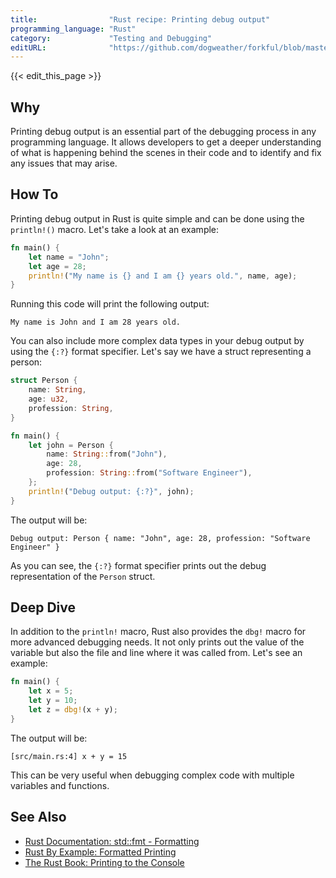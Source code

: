```yaml
---
title:                "Rust recipe: Printing debug output"
programming_language: "Rust"
category:             "Testing and Debugging"
editURL:              "https://github.com/dogweather/forkful/blob/master/content/en/rust/printing-debug-output.md"
---
```


{{< edit_this_page >}}

## Why

Printing debug output is an essential part of the debugging process in any programming language. It allows developers to get a deeper understanding of what is happening behind the scenes in their code and to identify and fix any issues that may arise.

## How To

Printing debug output in Rust is quite simple and can be done using the `println!()` macro. Let's take a look at an example:

```Rust
fn main() {
    let name = "John";
    let age = 28;
    println!("My name is {} and I am {} years old.", name, age);
}
```

Running this code will print the following output:

```
My name is John and I am 28 years old.
```

You can also include more complex data types in your debug output by using the `{:?}` format specifier. Let's say we have a struct representing a person:

```Rust
struct Person {
    name: String,
    age: u32,
    profession: String,
}

fn main() {
    let john = Person {
        name: String::from("John"),
        age: 28,
        profession: String::from("Software Engineer"),
    };
    println!("Debug output: {:?}", john);
}
```

The output will be:

```
Debug output: Person { name: "John", age: 28, profession: "Software Engineer" }
```

As you can see, the `{:?}` format specifier prints out the debug representation of the `Person` struct.

## Deep Dive

In addition to the `println!` macro, Rust also provides the `dbg!` macro for more advanced debugging needs. It not only prints out the value of the variable but also the file and line where it was called from. Let's see an example:

```Rust
fn main() {
    let x = 5;
    let y = 10;
    let z = dbg!(x + y);
}
```

The output will be:

```
[src/main.rs:4] x + y = 15
```

This can be very useful when debugging complex code with multiple variables and functions.

## See Also
- [Rust Documentation: std::fmt - Formatting](https://doc.rust-lang.org/stable/std/fmt)
- [Rust By Example: Formatted Printing](https://doc.rust-lang.org/stable/rust-by-example/hello/print/print_debug.html)
- [The Rust Book: Printing to the Console](https://doc.rust-lang.org/book/ch01-02-hello-world.html#printing-to-the-console)